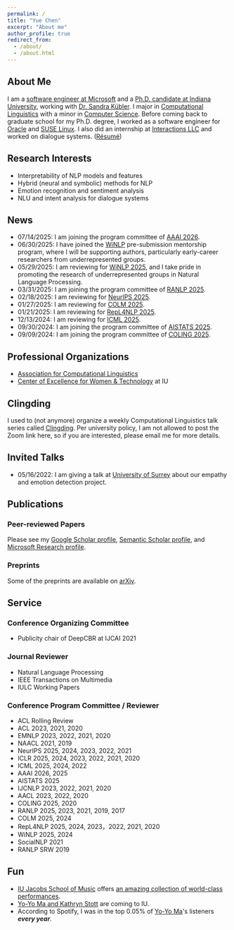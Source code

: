 ```yaml
---
permalink: /
title: "Yue Chen"
excerpt: "About me"
author_profile: true
redirect_from: 
  - /about/
  - /about.html
---
```



## About Me

I am a [software engineer at Microsoft](https://www.microsoft.com/en-us/research/people/chenyue/) and a [Ph.D. candidate at Indiana University](https://linguistics.indiana.edu/about/graduate-students/index.html), working with [Dr. Sandra Kübler](https://cl.indiana.edu/~skuebler/). I major in [Computational Linguistics](https://cl.indiana.edu) with a minor in [Computer Science](https://cs.indiana.edu). Before coming back to graduate school for my Ph.D. degree, I worked as a software engineer for [Oracle](https://www.oracle.com) and [SUSE Linux](https://www.suse.com). I also did an internship at [Interactions LLC](https://www.interactions.com/ai-technology/) and worked on dialogue systems. ([Résumé](https://chenyueg.github.io/files/yue_chen_resume_public.pdf))

## Research Interests

- Interpretability of NLP models and features
- Hybrid (neural and symbolic) methods for NLP
- Emotion recognition and sentiment analysis
- NLU and intent analysis for dialogue systems

## News

- 07/14/2025: I am joining the program committee of [AAAI 2026](https://aaai.org/conference/aaai/aaai-26/).
- 06/30/2025: I have joined the [WiNLP](https://www.winlp.org/) pre-submission mentorship program, where I will be supporting authors, particularly early-career researchers from underrepresented groups.
- 05/29/2025: I am reviewing for [WiNLP 2025](https://www.winlp.org/), and I take pride in promoting the research of underrepresented groups in Natural Language Processing.
- 03/31/2025: I am joining the program committee of [RANLP 2025](http://ranlp.org/ranlp2025/).
- 02/18/2025: I am reviewing for [NeurIPS 2025](https://neurips.cc/).
- 01/27/2025: I am reviewing for [COLM 2025](https://colmweb.org/).
- 01/21/2025: I am reviewing for [RepL4NLP 2025](https://sites.google.com/view/repl4nlp2025).
- 12/13/2024: I am reviewing for [ICML 2025](https://icml.cc/).
- 09/30/2024: I am joining the program committee of [AISTATS 2025](https://aistats.org/).
- 09/09/2024: I am joining the program committee of [COLING 2025](https://coling2025.org/).

## Professional Organizations

- [Association for Computational Linguistics](https://www.aclweb.org)
- [Center of Excellence for Women & Technology](https://womenandtech.indiana.edu/) at IU

## Clingding

I used to (not anymore) organize a weekly Computational Linguistics talk series called [Clingding](https://cl.indiana.edu/clingding.html). Per university policy, I am not allowed to post the Zoom link here, so if you are interested, please email me for more details.

## Invited Talks

- 05/16/2022: I am giving a talk at [University of Surrey](https://www.surrey.ac.uk/) about our empathy and emotion detection project.

## Publications

### Peer-reviewed Papers

Please see my [Google Scholar profile](https://scholar.google.com/citations?user=_s9di4AAAAAJ&hl=en), [Semantic Scholar profile](https://www.semanticscholar.org/author/Yue-Chen/1990636), and [Microsoft Research profile](https://www.microsoft.com/en-us/research/people/chenyue/).

### Preprints

Some of the preprints are available on [arXiv](https://arxiv.org/a/chen_y_11.html). 

## Service

### Conference Organizing Committee

- Publicity chair of DeepCBR at IJCAI 2021

### Journal Reviewer

- Natural Language Processing
- IEEE Transactions on Multimedia
- IULC Working Papers

### Conference Program Committee / Reviewer

- ACL Rolling Review 
- ACL 2023, 2021, 2020
- EMNLP 2023, 2022, 2021, 2020
- NAACL 2021, 2019
- NeurIPS 2025, 2024, 2023, 2022, 2021
- ICLR 2025, 2024, 2023, 2022, 2021, 2020
- ICML 2025, 2024, 2022
- AAAI 2026, 2025
- AISTATS 2025
- IJCNLP 2023, 2022, 2021, 2020
- AACL 2023, 2022, 2020
- COLING 2025, 2020
- RANLP 2025, 2023, 2021, 2019, 2017
- COLM 2025, 2024
- RepL4NLP 2025, 2024, 2023，2022, 2021, 2020
- WiNLP 2025, 2024
- SocialNLP 2021
- RANLP SRW 2019

## Fun

- [IU Jacobs School of Music](https://music.indiana.edu) offers [an amazing collection of world-class performances](https://events.iu.edu/musiciub/).
- [Yo-Yo Ma and Kathryn Stott](https://www.iuauditorium.com/events/detail/yo-yo-ma-2022) are coming to IU. 
- According to Spotify, I was in the top 0.05% of [Yo-Yo Ma](https://www.yo-yoma.com)'s listeners ***every year***.
